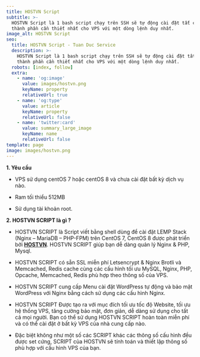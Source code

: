 ```yaml
---
title: HOSTVN Script
subtitle: >-
  HOSTVN Script là 1 bash script chạy trên SSH sẽ tự động cài đặt tất cả các
  thành phần cần thiết nhất cho VPS với một dòng lệnh duy nhất.
image_alt: HOSTVN Script
seo:
  title: HOSTVN Script - Tuan Duc Service
  description: >-
    HOSTVN Script là 1 bash script chạy trên SSH sẽ tự động cài đặt tất cả các
    thành phần cần thiết nhất cho VPS với một dòng lệnh duy nhất.
  robots: [index, follow]
  extra:
    - name: 'og:image'
      value: images/hostvn.png
      keyName: property
      relativeUrl: true
    - name: 'og:type'
      value: article
      keyName: property
      relativeUrl: false
    - name: 'twitter:card'
      value: summary_large_image
      keyName: name
      relativeUrl: false
template: page
image: images/hostvn.png
---
```

**1. Yêu cầu**

*   VPS sử dụng centOS 7 hoặc centOS 8 và chưa cài đặt bất kỳ dịch vụ nào.

*   Ram tối thiểu 512MB

*   Sử dụng tài khoản root.

**2. HOSTVN SCRIPT là gì ?**

*   HOSTVN SCRIPT là Script viết bằng shell dùng để cài đặt LEMP Stack (Nginx – MariaDB – PHP-FPM) trên CentOS 7, CentOS 8 được phát triển bởi [**HOSTVN**](https://hostvn.net/). HOSTVN SCRIPT giúp bạn dễ dàng quản lý Nginx & PHP, Mysql.

*   HOSTVN SCRIPT có sẵn SSL miễn phí Letsencrypt & Nginx Brotli và Memcached, Redis cache cùng các cấu hình tối ưu MySQL, Nginx, PHP, Opcache, Memcached, Redis phù hợp theo thông số của VPS.

*   HOSTVN SCRIPT cung cấp Menu cài đặt WordPress tự động và bảo mật WordPress với Nginx bằng cách sử dụng các cấu hình Nginx.

*   HOSTVN SCRIPT Được tạo ra với mục đích tối ưu tốc độ Website, tối ưu hệ thống VPS, tăng cường bảo mật, đơn giản, dễ dàng sử dụng cho tất cả mọi người. Bạn có thể sử dụng HOSTVN SCRIPT hoàn toàn miễn phí và có thể cài đặt ở bất kỳ VPS của nhà cung cấp nào.

*   Đặc biệt không như một số các SCRIPT khác các thông số cấu hình đều được set cứng, SCRIPT của HOSTVN sẽ tính toán và thiết lập thông số phù hợp với cấu hình VPS của bạn.
